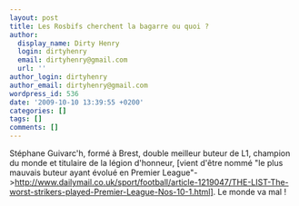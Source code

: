 ```yaml
---
layout: post
title: Les Rosbifs cherchent la bagarre ou quoi ?
author:
  display_name: Dirty Henry
  login: dirtyhenry
  email: dirtyhenry@gmail.com
  url: ''
author_login: dirtyhenry
author_email: dirtyhenry@gmail.com
wordpress_id: 536
date: '2009-10-10 13:39:55 +0200'
categories: []
tags: []
comments: []
---
```

Stéphane Guivarc'h, formé à Brest, double meilleur buteur de L1, champion du monde et titulaire de la légion d'honneur, [vient d'être nommé "le plus mauvais buteur ayant évolué en Premier League"->http://www.dailymail.co.uk/sport/football/article-1219047/THE-LIST-The-worst-strikers-played-Premier-League-Nos-10-1.html].  Le monde va mal !
